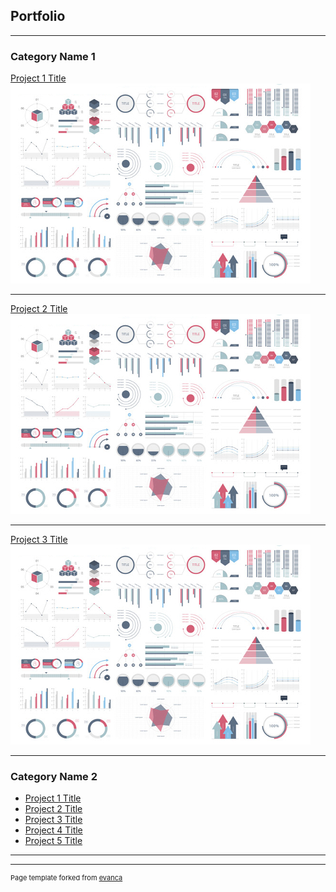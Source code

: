 ## Portfolio

---

### Category Name 1 

[Project 1 Title](/sample_page)
<img src="dummy_thumbnail.jpg?raw=true"/>

---
[Project 2 Title](/pdf/sample_presentation.pdf)
<img src="dummy_thumbnail.jpg?raw=true"/>

---
[Project 3 Title](http://example.com/)
<img src="dummy_thumbnail.jpg?raw=true"/>

---

### Category Name 2

- [Project 1 Title](http://example.com/)
- [Project 2 Title](http://example.com/)
- [Project 3 Title](http://example.com/)
- [Project 4 Title](http://example.com/)
- [Project 5 Title](http://example.com/)

---




---
<p style="font-size:11px">Page template forked from <a href="https://github.com/evanca/quick-portfolio">evanca</a></p>
<!-- Remove above link if you don't want to attibute -->
